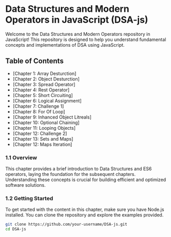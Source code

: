 # Data Structures and Modern Operators in JavaScript (DSA-js)

Welcome to the Data Structures and Modern Operators repository in JavaScript! This repository is designed to help you understand fundamental concepts and implementations of DSA using JavaScript.

## Table of Contents

- [Chapter 1: Array Desturction]
- [Chapter 2: Object Desturction]
- [Chapter 3: Spread Operator]
- [Chapter 4: Rest Operator]
- [Chapter 5: Short Circuiting]
- [Chapter 6: Logical Assignment]
- [Chapter 7: Challenge 1]
- [Chapter 8: For Of Loop]
- [Chapter 9: Inhanced Object Litreals]
- [Chapter 10: Optional Chaining]
- [Chapter 11: Looping Objects]
- [Chapter 12: Challenge 2]
- [Chapter 13: Sets and Maps]
- [Chapter 12: Maps Iteration]


### 1.1 Overview

This chapter provides a brief introduction to Data Structures and ES6 operators, laying the foundation for the subsequent chapters. Understanding these concepts is crucial for building efficient and optimized software solutions.

### 1.2 Getting Started

To get started with the content in this chapter, make sure you have Node.js installed. You can clone the repository and explore the examples provided.

```bash
git clone https://github.com/your-username/DSA-js.git
cd DSA-js
